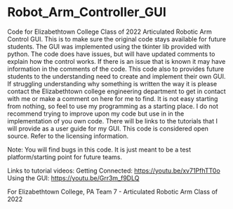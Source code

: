 # Robot_Arm_Controller_GUI
Code for Elizabethtown College Class of 2022 Articulated Robotic Arm Control GUI. This is to make sure the original code stays available for future students.
The GUI was implemented using the tkinter lib provided with python. The code does have issues, but will have updated comments to explain how the control works. If there is an issue that is known it may have information in the comments of the code. This code also to provides future students to the understanding need to create and implement their own GUI. If struggling understanding why something is written the way it is please contact the Elizabethtown college engineering department to get in contact with me or make a comment on here for me to find. It is not easy starting from nothing, so feel
to use my programming as a starting place. I do not recommend trying to improve upon my code but use in in the implementation of you own code. There will 
be links to the tutorials that I will provide as a user guide for my GUI. This code is considered open source. Refer to the licensing information.

Note: You will find bugs in this code. It is just meant to be a test platform/starting point for future teams. 

Links to tutorial videos: 
Getting Connected:
https://youtu.be/xv71PfhTT0o 
Using the GUI: 
https://youtu.be/Grr3m_f9DLQ

    
For Elizabethtown College, PA
  Team 7 - Articulated Robotic Arm 
  Class of 2022
